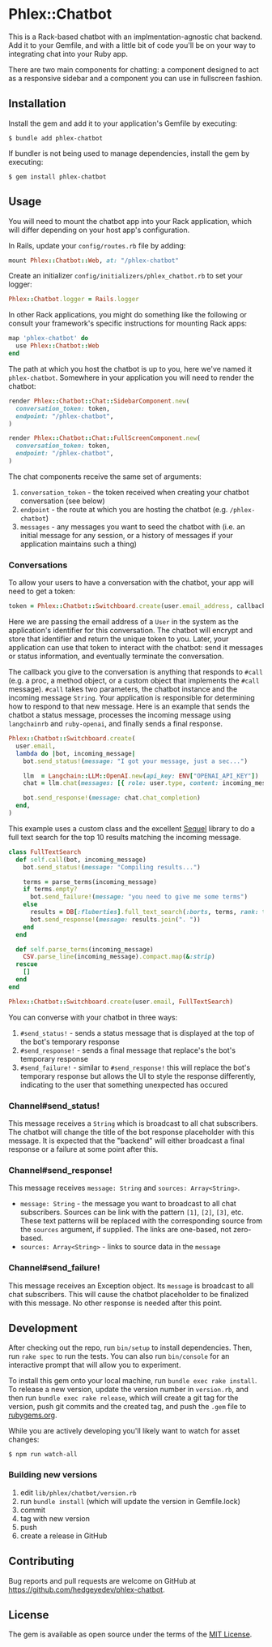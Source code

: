 # Phlex::Chatbot

This is a Rack-based chatbot with an implmentation-agnostic chat backend. Add it to your Gemfile, and
with a little bit of code you'll be on your way to integrating chat into your Ruby app.

There are two main components for chatting: a component designed to act as a responsive sidebar and a
component you can use in fullscreen fashion.

## Installation

Install the gem and add it to your application's Gemfile by executing:

    $ bundle add phlex-chatbot

If bundler is not being used to manage dependencies, install the gem by executing:

    $ gem install phlex-chatbot

## Usage

You will need to mount the chatbot app into your Rack application, which will differ depending on your
host app's configuration.

In Rails, update your `config/routes.rb` file by adding:
```ruby
mount Phlex::Chatbot::Web, at: "/phlex-chatbot"
```

Create an initializer `config/initializers/phlex_chatbot.rb` to set your logger:
```ruby
Phlex::Chatbot.logger = Rails.logger
```

In other Rack applications, you might do something like the following or consult your framework's
specific instructions for mounting Rack apps:

```ruby
map 'phlex-chatbot' do
  use Phlex::Chatbot::Web
end
```

The path at which you host the chatbot is up to you, here we've named it `phlex-chatbot`. Somewhere in
your application you will need to render the chatbot:

```ruby
render Phlex::Chatbot::Chat::SidebarComponent.new(
  conversation_token: token,
  endpoint: "/phlex-chatbot",
)
```

```ruby
render Phlex::Chatbot::Chat::FullScreenComponent.new(
  conversation_token: token,
  endpoint: "/phlex-chatbot",
)
```

The chat components receive the same set of arguments:
1. `conversation_token` - the token received when creating your chatbot conversation (see below)
1. `endpoint` - the route at which you are hosting the chatbot (e.g. `/phlex-chatbot`)
1. `messages` - any messages you want to seed the chatbot with (i.e. an initial message for any session,
   or a history of messages if your application maintains such a thing)

### Conversations

To allow your users to have a conversation with the chatbot, your app will need to get a token:

```ruby
token = Phlex::Chatbot::Switchboard.create(user.email_address, callback)
```

Here we are passing the email address of a `User` in the system as the application's identifier for this
conversation. The chatbot will encrypt and store that identifier and return the unique token to you. Later,
your application can use that token to interact with the chatbot: send it messages or status information,
and eventually terminate the conversation.

The callback you give to the conversation is anything that responds to `#call` (e.g. a proc, a method object,
or a custom object that implements the `#call` message). `#call` takes two parameters, the chatbot instance
and the incoming message `String`. Your application is responsible for determining how to respond to that new
message. Here is an example that sends the chatbot a status message, processes the incoming message using
`langchainrb` and `ruby-openai`, and finally sends a final response.

```ruby
Phlex::Chatbot::Switchboard.create(
  user.email,
  lambda do |bot, incoming_message|
    bot.send_status!(message: "I got your message, just a sec...")

    llm  = Langchain::LLM::OpenAI.new(api_key: ENV["OPENAI_API_KEY"])
    chat = llm.chat(messages: [{ role: user.type, content: incoming_message }])

    bot.send_response!(message: chat.chat_completion)
  end,
)
```

This example uses a custom class and the excellent [Sequel](https://sequel.jeremyevans.net/) library to do a
full text search for the top 10 results matching the incoming message.

```ruby
class FullTextSearch
  def self.call(bot, incoming_message)
    bot.send_status!(message: "Compiling results...")

    terms = parse_terms(incoming_message)
    if terms.empty?
      bot.send_failure!(message: "you need to give me some terms")
    else
      results = DB[:fluberties].full_text_search(:borts, terms, rank: true).limit(10).select_map(:blobbities)
      bot.send_response!(message: results.join(". "))
    end
  end

  def self.parse_terms(incoming_message)
    CSV.parse_line(incoming_message).compact.map(&:strip)
  rescue
    []
  end
end

Phlex::Chatbot::Switchboard.create(user.email, FullTextSearch)
```

You can converse with your chatbot in three ways:
1. `#send_status!` - sends a status message that is displayed at the top of the bot's temporary response
1. `#send_response!` - sends a final message that replace's the bot's temporary response
1. `#send_failure!` - similar to `#send_response!` this will replace the bot's temporary response but allows
   the UI to style the response differently, indicating to the user that something unexpected has occured

### Channel#send_status!
This message receives a `String` which is broadcast to all chat subscribers. The chatbot will change the title
of the bot response placeholder with this message. It is expected that the "backend" will either broadcast
a final response or a failure at some point after this.

### Channel#send_response!
This message receives `message: String` and `sources: Array<String>`.
  - `message: String` - the message you want to broadcast to all chat subscribers. Sources can be link with the
    pattern `[1]`, `[2]`, `[3]`, etc. These text patterns will be replaced with the corresponding source from
    the `sources` argument, if supplied. The links are one-based, not zero-based.
  - `sources: Array<String>` - links to source data in the `message`

### Channel#send_failure!
This message receives an Exception object. Its `message` is broadcast to all chat subscribers. This will cause
the chatbot placeholder to be finalized with this message. No other response is needed after this point.

## Development

After checking out the repo, run `bin/setup` to install dependencies. Then, run `rake spec` to run the tests. You can also run `bin/console` for an interactive prompt that will allow you to experiment.

To install this gem onto your local machine, run `bundle exec rake install`. To release a new version, update
the version number in `version.rb`, and then run `bundle exec rake release`, which will create a git tag for
the version, push git commits and the created tag, and push the `.gem` file to [rubygems.org](https://rubygems.org).

While you are actively developing you'll likely want to watch for asset changes:

    $ npm run watch-all

### Building new versions

1. edit `lib/phlex/chatbot/version.rb`
1. run `bundle install` (which will update the version in Gemfile.lock)
1. commit
1. tag with new version
1. push
1. create a release in GitHub

## Contributing

Bug reports and pull requests are welcome on GitHub at https://github.com/hedgeyedev/phlex-chatbot.

## License

The gem is available as open source under the terms of the [MIT License](https://opensource.org/licenses/MIT).
